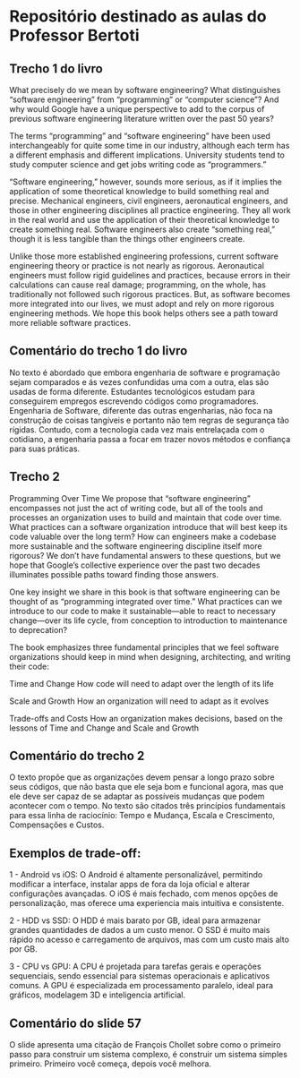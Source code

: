 # Repositório destinado as aulas do Professor Bertoti

## Trecho 1 do livro
What precisely do we mean by software engineering? What distinguishes “software engineering” from “programming” or “computer science”? And why would Google have a unique perspective to add to the corpus of previous software engineering literature written over the past 50 years?
 
The terms “programming” and “software engineering” have been used interchangeably for quite some time in our industry, although each term has a different emphasis and different implications. University students tend to study computer science and get jobs writing code as “programmers.”
 
“Software engineering,” however, sounds more serious, as if it implies the application of some theoretical knowledge to build something real and precise. Mechanical engineers, civil engineers, aeronautical engineers, and those in other engineering disciplines all practice engineering. They all work in the real world and use the application of their theoretical knowledge to create something real. Software engineers also create “something real,” though it is less tangible than the things other engineers create.
 
Unlike those more established engineering professions, current software engineering theory or practice is not nearly as rigorous. Aeronautical engineers must follow rigid guidelines and practices, because errors in their calculations can cause real damage; programming, on the whole, has traditionally not followed such rigorous practices. But, as software becomes more integrated into our lives, we must adopt and rely on more rigorous engineering methods. We hope this book helps others see a path toward more reliable software practices.

## Comentário do trecho 1 do livro
No texto é abordado que embora engenharia de software e programação sejam comparados e ás vezes confundidas uma com a outra, elas são usadas de forma diferente. Estudantes tecnológicos estudam para conseguirem empregos escrevendo códigos como programadores. Engenharia de Software, diferente das outras engenharias, não foca na construção de coisas tangíveis e portanto não tem regras de segurança tão rígidas. Contudo, com a tecnologia cada vez mais entrelaçada com o cotidiano, a engenharia passa a focar em trazer novos métodos e confiança para suas práticas.

## Trecho 2
Programming Over Time
We propose that “software engineering” encompasses not just the act of writing code, but all of the tools and processes an organization uses to build and maintain that code over time. What practices can a software organization introduce that will best keep its code valuable over the long term? How can engineers make a codebase more sustainable and the software engineering discipline itself more rigorous? We don’t have fundamental answers to these questions, but we hope that Google’s collective experience over the past two decades illuminates possible paths toward finding those answers.
 
One key insight we share in this book is that software engineering can be thought of as “programming integrated over time.” What practices can we introduce to our code to make it sustainable—able to react to necessary change—over its life cycle, from conception to introduction to maintenance to deprecation?
 
The book emphasizes three fundamental principles that we feel software organizations should keep in mind when designing, architecting, and writing their code:
 
Time and Change
How code will need to adapt over the length of its life
 
Scale and Growth
How an organization will need to adapt as it evolves
 
Trade-offs and Costs
How an organization makes decisions, based on the lessons of Time and Change and Scale and Growth

## Comentário do trecho 2
O texto propõe que as organizações devem pensar a longo prazo sobre seus códigos, que não basta que ele seja bom e funcional agora, mas que ele deve ser capaz de se adaptar as possíveis mudanças que podem acontecer com o tempo. No texto são citados três princípios fundamentais para essa linha de raciocínio: Tempo e Mudança, Escala e Crescimento, Compensações e Custos.

## Exemplos de trade-off: 
1 - Android vs iOS: O Android é altamente personalizável, permitindo modificar a interface, instalar apps de fora da loja oficial e alterar configurações avançadas. O iOS é mais fechado, com menos opções de personalização, mas oferece uma experiencia mais intuitiva e consistente. 

2 - HDD vs SSD:  O HDD é mais barato por GB, ideal para armazenar grandes quantidades de dados a um custo menor. O SSD é muito mais rápido no acesso e carregamento de arquivos, mas com um custo mais alto por GB.

3 - CPU vs GPU: A CPU é projetada para tarefas gerais e operações sequenciais, sendo essencial para sistemas operacionais e aplicativos comuns. A GPU é especializada em processamento paralelo, ideal para gráficos, modelagem 3D e inteligencia artificial.


## Comentário do slide 57
O slide apresenta uma citação de François Chollet sobre como o primeiro passo para construir um sistema complexo, é construir um sistema simples primeiro. Primeiro você começa, depois você melhora.
